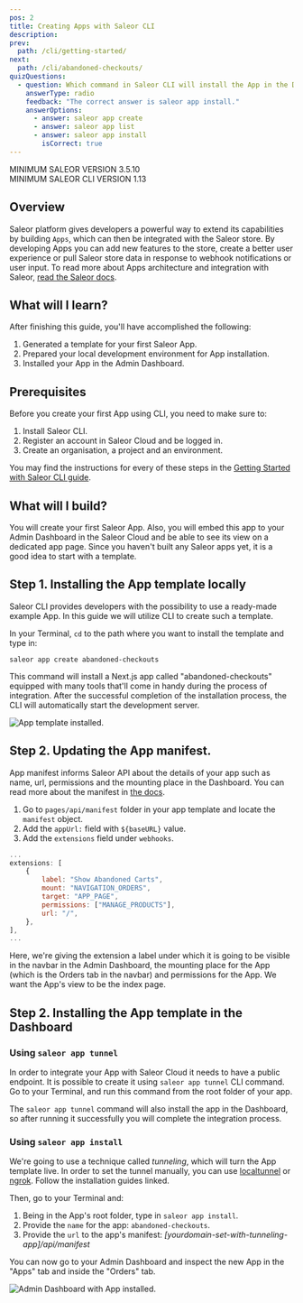 ```yaml
---
pos: 2
title: Creating Apps with Saleor CLI
description:
prev:
  path: /cli/getting-started/
next:
  path: /cli/abandoned-checkouts/
quizQuestions:
  - question: Which command in Saleor CLI will install the App in the Dashboard?
    answerType: radio
    feedback: "The correct answer is saleor app install."
    answerOptions:
      - answer: saleor app create
      - answer: saleor app list
      - answer: saleor app install
        isCorrect: true
---
```


MINIMUM SALEOR VERSION
3.5.10<br/>
MINIMUM SALEOR CLI VERSION
1.13

## Overview

Saleor platform gives developers a powerful way to extend its capabilities by building `Apps`, which can then be integrated with the Saleor store. By developing Apps you can add new features to the store, create a better user experience or pull Saleor store data in response to webhook notifications or user input. To read more about Apps architecture and integration with Saleor, [read the Saleor docs](https://docs.saleor.io/docs/3.x/developer/extending/apps/key-concepts).

## What will I learn?

After finishing this guide, you'll have accomplished the following:

1. Generated a template for your first Saleor App.
2. Prepared your local development environment for App installation.
3. Installed your App in the Admin Dashboard.

## Prerequisites

Before you create your first App using CLI, you need to make sure to:

1. Install Saleor CLI.
2. Register an account in Saleor Cloud and be logged in.
3. Create an organisation, a project and an environment.

You may find the instructions for every of these steps in the [Getting Started with Saleor CLI guide](/cli/getting-started).

## What will I build?

You will create your first Saleor App. Also, you will embed this app to your Admin Dashboard in the Saleor Cloud and be able to see its view on a dedicated app page. Since you haven't built any Saleor apps yet, it is a good idea to start with a template.

## Step 1. Installing the App template locally

Saleor CLI provides developers with the possibility to use a ready-made example App. In this guide we will utilize CLI to create such a template.

In your Terminal, `cd` to the path where you want to install the template and type in:

`saleor app create abandoned-checkouts`

This command will install a Next.js app called "abandoned-checkouts" equipped with many tools that'll come in handy during the process of integration. After the successful completion of the installation process, the CLI will automatically start the development server.

![App template installed.](/images/app-template.png)

## Step 2. Updating the App manifest.

App manifest informs Saleor API about the details of your app such as name, url, permissions and the mounting place in the Dashboard. You can read more about the manifest in [the docs](https://docs.saleor.io/docs/3.x/developer/extending/apps/manifest).

1. Go to `pages/api/manifest` folder in your app template and locate the `manifest` object.
2. Add the `appUrl:` field with `${baseURL}` value.
3. Add the `extensions` field under `webhooks`.

```jsx
...
extensions: [
	{
		label: "Show Abandoned Carts",
		mount: "NAVIGATION_ORDERS",
		target: "APP_PAGE",
		permissions: ["MANAGE_PRODUCTS"],
		url: "/",
	},
],
...
```

Here, we're giving the extension a label under which it is going to be visible in the navbar in the Admin Dashboard, the mounting place for the App (which is the Orders tab in the navbar) and permissions for the App. We want the App's view to be the index page.

## Step 2. Installing the App template in the Dashboard

### Using `saleor app tunnel`

In order to integrate your App with Saleor Cloud it needs to have a public endpoint. It is possible to create it using `saleor app tunnel` CLI command. Go to your Terminal, and run this command from the root folder of your app.

The `saleor app tunnel` command will also install the app in the Dashboard, so after running it successfully you will complete the integration process.

### Using `saleor app install`

We're going to use a technique called _tunneling_, which will turn the App template live. In order to set the tunnel manually, you can use [localtunnel](https://theboroer.github.io/localtunnel-www/) or [ngrok](https://ngrok.com/). Follow the installation guides linked.

Then, go to your Terminal and:

1. Being in the App's root folder, type in `saleor app install`.
2. Provide the `name` for the app: `abandoned-checkouts`.
3. Provide the `url` to the app's manifest: _[yourdomain-set-with-tunneling-app]/api/manifest_

You can now go to your Admin Dashboard and inspect the new App in the "Apps" tab and inside the "Orders" tab.

![Admin Dashboard with App installed.](/images/app-installed.png)
